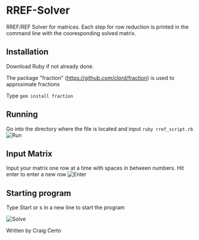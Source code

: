 # RREF-Solver
RREF/REF Solver for matrices. Each step for row reduction is printed in the command line with the cooresponding solved matrix.

## Installation
Download Ruby if not already done.

The package "fraction" (https://github.com/clord/fraction) is used to approximate fractions

Type `gem install fraction`

## Running
Go into the directory where the file is located and input `ruby rref_script.rb`
![Run](https://i.ibb.co/y80ZGMh/Run.png)

## Input Matrix
Input your matrix one row at a time with spaces in between numbers.
Hit enter to enter a new row
![Enter](https://i.ibb.co/JvXGgLd/Enter.png)

## Starting program
Type Start or s in a new line to start the program

![Solve](https://i.ibb.co/PggBHMg/Solve.png)

Written by Craig Certo
